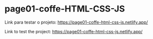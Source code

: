 # page01-coffe-HTML-CSS-JS

Link para testar o projeto: https://page01-coffe-html-css-js.netlify.app/

Link to test the project: https://page01-coffe-html-css-js.netlify.app/
